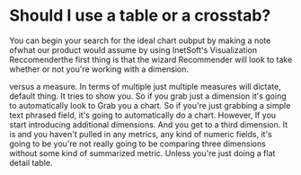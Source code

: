 # Should I use a table or a crosstab?

 You can begin your search for the ideal chart oubput by making a note ofwhat our product would assume by using InetSoft's Visualization Reccomenderthe first thing is that the wizard Recommender will look to take whether or not you're working with a dimension.

versus a measure. In terms of multiple just multiple measures will dictate, default thing. It tries to show you. So if you grab just a dimension it's going to automatically look to Grab you a chart. So if you're just grabbing a simple text phrased field, it's going to automatically do a chart. However, If you start introducing additional dimensions. And you get to a third dimension. It is and you haven't pulled in any metrics, any kind of numeric fields, it's going to be you're not really going to be comparing three dimensions without some kind of summarized metric. Unless you're just doing a flat detail table.
